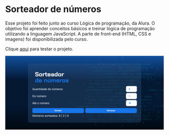 # Sorteador de números
Esse projeto foi feito junto ao curso Lógica de programação, da Alura. O objetivo foi aprender conceitos básicos e treinar lógica de programação utilizando a linguagem JavaScript. A parte de front-end (HTML, CSS e imagens) foi disponibilizada pelo curso.

Clique [aqui](https://sorteador-numeros-taupe.vercel.app/) para testar o projeto.

![](img/Captura%20de%20tela.png)
